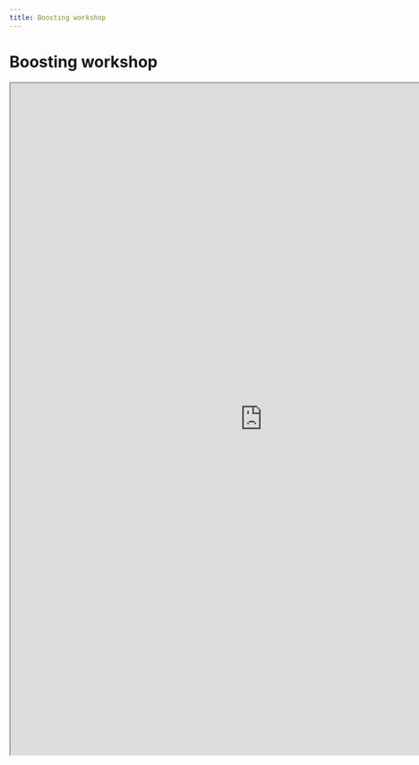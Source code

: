 ```yaml
---
title: Boosting workshop
---
```


# Boosting workshop


<iframe src="https://nbviewer.jupyter.org/github/pantelis/cs634-notebooks/blob/master/boosting-use-cases.ipynb" width="900" height="1200"></iframe>
